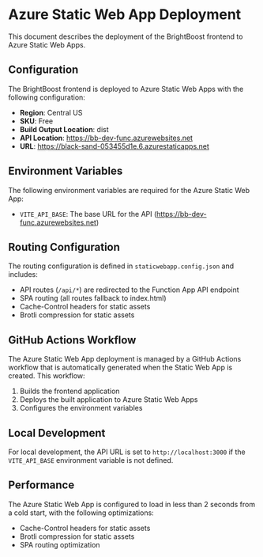 # Azure Static Web App Deployment

This document describes the deployment of the BrightBoost frontend to Azure Static Web Apps.

## Configuration

The BrightBoost frontend is deployed to Azure Static Web Apps with the following configuration:

- **Region**: Central US
- **SKU**: Free
- **Build Output Location**: dist
- **API Location**: https://bb-dev-func.azurewebsites.net
- **URL**: https://black-sand-053455d1e.6.azurestaticapps.net

## Environment Variables

The following environment variables are required for the Azure Static Web App:

- `VITE_API_BASE`: The base URL for the API (https://bb-dev-func.azurewebsites.net)

## Routing Configuration

The routing configuration is defined in `staticwebapp.config.json` and includes:

- API routes (`/api/*`) are redirected to the Function App API endpoint
- SPA routing (all routes fallback to index.html)
- Cache-Control headers for static assets
- Brotli compression for static assets

## GitHub Actions Workflow

The Azure Static Web App deployment is managed by a GitHub Actions workflow that is automatically generated when the Static Web App is created. This workflow:

1. Builds the frontend application
2. Deploys the built application to Azure Static Web Apps
3. Configures the environment variables

## Local Development

For local development, the API URL is set to `http://localhost:3000` if the `VITE_API_BASE` environment variable is not defined.

## Performance

The Azure Static Web App is configured to load in less than 2 seconds from a cold start, with the following optimizations:

- Cache-Control headers for static assets
- Brotli compression for static assets
- SPA routing optimization
